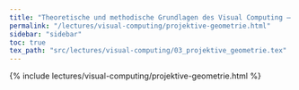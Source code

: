 ```yaml
---
title: "Theoretische und methodische Grundlagen des Visual Computing – Projektive Geometrie"
permalink: "/lectures/visual-computing/projektive-geometrie.html"
sidebar: "sidebar"
toc: true
tex_path: "src/lectures/visual-computing/03_projektive_geometrie.tex"
---
```


{% include lectures/visual-computing/projektive-geometrie.html %}